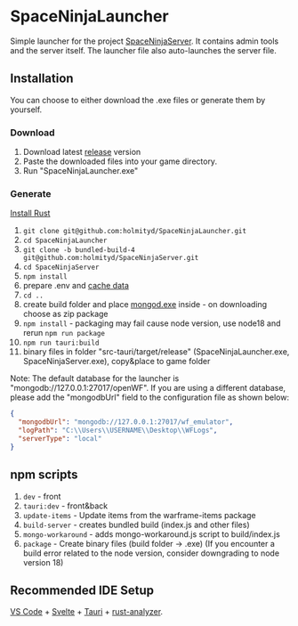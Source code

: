 
# SpaceNinjaLauncher

Simple launcher for the project [SpaceNinjaServer](https://github.com/AngeloTadeucci/SpaceNinjaServer). It contains admin tools and the server itself. The launcher file also auto-launches the server file.

## Installation
You can choose to either download the .exe files or generate them by yourself.

### Download
1. Download latest [release](https://github.com/holmityd/SpaceNinjaLauncher/releases) version
2. Paste the downloaded files into your game directory.
3. Run "SpaceNinjaLauncher.exe"

### Generate 
[Install Rust](https://www.rust-lang.org/tools/install)

1. ```git clone git@github.com:holmityd/SpaceNinjaLauncher.git```
2. ```cd SpaceNinjaLauncher```
3. ```git clone -b bundled-build-4 git@github.com:holmityd/SpaceNinjaServer.git```
4. ```cd SpaceNinjaServer```
5. ```npm install```
6. prepare .env and [cache data](https://discord.com/channels/1108159019635462206/1108165338048249866/1109158541060743259)
7. ```cd ..```
8. create build folder and place [mongod.exe](https://www.mongodb.com/try/download/community) inside - on downloading choose as zip package
9. ```npm install``` - packaging may fail cause node version, use node18 and rerun ```npm run package```
10. ```npm run tauri:build```
11. binary files in folder "src-tauri/target/release" (SpaceNinjaLauncher.exe, SpaceNinjaServer.exe), copy&place to game folder

Note: The default database for the launcher is "mongodb://127.0.0.1:27017/openWF". If you are using a different database, please add the "mongodbUrl" field to the configuration file as shown below:

```json
{
  "mongodbUrl": "mongodb://127.0.0.1:27017/wf_emulator",
  "logPath": "C:\\Users\\USERNAME\\Desktop\\WFLogs",
  "serverType": "local"
}
```

## npm scripts
1. ```dev``` - front
2. ```tauri:dev``` - front&back
3. ```update-items``` - Update items from the warframe-items package
4. ```build-server``` - creates bundled build (index.js and other files)
5. ```mongo-workaround``` - adds mongo-workaround.js script to build/index.js
6. ```package``` - Create binary files (build folder -> .exe) (If you encounter a build error related to the node version, consider downgrading to node version 18)

## Recommended IDE Setup
[VS Code](https://code.visualstudio.com/) + [Svelte](https://marketplace.visualstudio.com/items?itemName=svelte.svelte-vscode) + [Tauri](https://marketplace.visualstudio.com/items?itemName=tauri-apps.tauri-vscode) + [rust-analyzer](https://marketplace.visualstudio.com/items?itemName=rust-lang.rust-analyzer).
